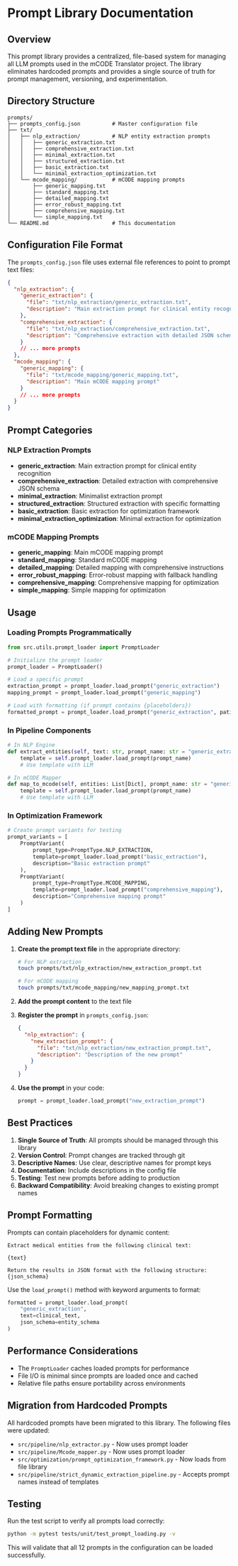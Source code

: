 # Prompt Library Documentation

## Overview

This prompt library provides a centralized, file-based system for managing all LLM prompts used in the mCODE Translator project. The library eliminates hardcoded prompts and provides a single source of truth for prompt management, versioning, and experimentation.

## Directory Structure

```
prompts/
├── prompts_config.json          # Master configuration file
├── txt/
│   ├── nlp_extraction/          # NLP entity extraction prompts
│   │   ├── generic_extraction.txt
│   │   ├── comprehensive_extraction.txt
│   │   ├── minimal_extraction.txt
│   │   ├── structured_extraction.txt
│   │   ├── basic_extraction.txt
│   │   └── minimal_extraction_optimization.txt
│   └── mcode_mapping/           # mCODE mapping prompts
│       ├── generic_mapping.txt
│       ├── standard_mapping.txt
│       ├── detailed_mapping.txt
│       ├── error_robust_mapping.txt
│       ├── comprehensive_mapping.txt
│       └── simple_mapping.txt
└── README.md                    # This documentation
```

## Configuration File Format

The `prompts_config.json` file uses external file references to point to prompt text files:

```json
{
  "nlp_extraction": {
    "generic_extraction": {
      "file": "txt/nlp_extraction/generic_extraction.txt",
      "description": "Main extraction prompt for clinical entity recognition"
    },
    "comprehensive_extraction": {
      "file": "txt/nlp_extraction/comprehensive_extraction.txt",
      "description": "Comprehensive extraction with detailed JSON schema"
    }
    // ... more prompts
  },
  "mcode_mapping": {
    "generic_mapping": {
      "file": "txt/mcode_mapping/generic_mapping.txt",
      "description": "Main mCODE mapping prompt"
    }
    // ... more prompts
  }
}
```

## Prompt Categories

### NLP Extraction Prompts
- **generic_extraction**: Main extraction prompt for clinical entity recognition
- **comprehensive_extraction**: Detailed extraction with comprehensive JSON schema
- **minimal_extraction**: Minimalist extraction prompt
- **structured_extraction**: Structured extraction with specific formatting
- **basic_extraction**: Basic extraction for optimization framework
- **minimal_extraction_optimization**: Minimal extraction for optimization

### mCODE Mapping Prompts
- **generic_mapping**: Main mCODE mapping prompt
- **standard_mapping**: Standard mCODE mapping
- **detailed_mapping**: Detailed mapping with comprehensive instructions
- **error_robust_mapping**: Error-robust mapping with fallback handling
- **comprehensive_mapping**: Comprehensive mapping for optimization
- **simple_mapping**: Simple mapping for optimization

## Usage

### Loading Prompts Programmatically

```python
from src.utils.prompt_loader import PromptLoader

# Initialize the prompt loader
prompt_loader = PromptLoader()

# Load a specific prompt
extraction_prompt = prompt_loader.load_prompt("generic_extraction")
mapping_prompt = prompt_loader.load_prompt("generic_mapping")

# Load with formatting (if prompt contains {placeholders})
formatted_prompt = prompt_loader.load_prompt("generic_extraction", patient_data=patient_info)
```

### In Pipeline Components

```python
# In NLP Engine
def extract_entities(self, text: str, prompt_name: str = "generic_extraction") -> Dict:
    template = self.prompt_loader.load_prompt(prompt_name)
    # Use template with LLM

# In mCODE Mapper  
def map_to_mcode(self, entities: List[Dict], prompt_name: str = "generic_mapping") -> Dict:
    template = self.prompt_loader.load_prompt(prompt_name)
    # Use template with LLM
```

### In Optimization Framework

```python
# Create prompt variants for testing
prompt_variants = [
    PromptVariant(
        prompt_type=PromptType.NLP_EXTRACTION,
        template=prompt_loader.load_prompt("basic_extraction"),
        description="Basic extraction prompt"
    ),
    PromptVariant(
        prompt_type=PromptType.MCODE_MAPPING, 
        template=prompt_loader.load_prompt("comprehensive_mapping"),
        description="Comprehensive mapping prompt"
    )
]
```

## Adding New Prompts

1. **Create the prompt text file** in the appropriate directory:
   ```bash
   # For NLP extraction
   touch prompts/txt/nlp_extraction/new_extraction_prompt.txt
   
   # For mCODE mapping  
   touch prompts/txt/mcode_mapping/new_mapping_prompt.txt
   ```

2. **Add the prompt content** to the text file

3. **Register the prompt** in `prompts_config.json`:
   ```json
   {
     "nlp_extraction": {
       "new_extraction_prompt": {
         "file": "txt/nlp_extraction/new_extraction_prompt.txt",
         "description": "Description of the new prompt"
       }
     }
   }
   ```

4. **Use the prompt** in your code:
   ```python
   prompt = prompt_loader.load_prompt("new_extraction_prompt")
   ```

## Best Practices

1. **Single Source of Truth**: All prompts should be managed through this library
2. **Version Control**: Prompt changes are tracked through git
3. **Descriptive Names**: Use clear, descriptive names for prompt keys
4. **Documentation**: Include descriptions in the config file
5. **Testing**: Test new prompts before adding to production
6. **Backward Compatibility**: Avoid breaking changes to existing prompt names

## Prompt Formatting

Prompts can contain placeholders for dynamic content:

```
Extract medical entities from the following clinical text:

{text}

Return the results in JSON format with the following structure:
{json_schema}
```

Use the `load_prompt()` method with keyword arguments to format:

```python
formatted = prompt_loader.load_prompt(
    "generic_extraction",
    text=clinical_text,
    json_schema=entity_schema
)
```

## Performance Considerations

- The `PromptLoader` caches loaded prompts for performance
- File I/O is minimal since prompts are loaded once and cached
- Relative file paths ensure portability across environments

## Migration from Hardcoded Prompts

All hardcoded prompts have been migrated to this library. The following files were updated:

- `src/pipeline/nlp_extractor.py` - Now uses prompt loader
- `src/pipeline/Mcode_mapper.py` - Now uses prompt loader  
- `src/optimization/prompt_optimization_framework.py` - Now loads from file library
- `src/pipeline/strict_dynamic_extraction_pipeline.py` - Accepts prompt names instead of templates

## Testing

Run the test script to verify all prompts load correctly:

```bash
python -m pytest tests/unit/test_prompt_loading.py -v
```

This will validate that all 12 prompts in the configuration can be loaded successfully.